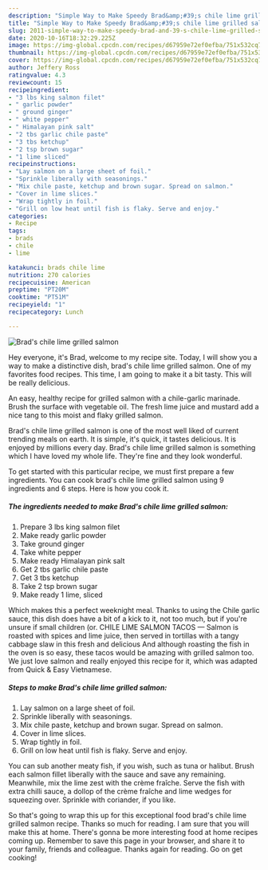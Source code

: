 ```yaml
---
description: "Simple Way to Make Speedy Brad&amp;#39;s chile lime grilled salmon"
title: "Simple Way to Make Speedy Brad&amp;#39;s chile lime grilled salmon"
slug: 2011-simple-way-to-make-speedy-brad-and-39-s-chile-lime-grilled-salmon
date: 2020-10-16T18:32:29.225Z
image: https://img-global.cpcdn.com/recipes/d67959e72ef0efba/751x532cq70/brads-chile-lime-grilled-salmon-recipe-main-photo.jpg
thumbnail: https://img-global.cpcdn.com/recipes/d67959e72ef0efba/751x532cq70/brads-chile-lime-grilled-salmon-recipe-main-photo.jpg
cover: https://img-global.cpcdn.com/recipes/d67959e72ef0efba/751x532cq70/brads-chile-lime-grilled-salmon-recipe-main-photo.jpg
author: Jeffery Ross
ratingvalue: 4.3
reviewcount: 15
recipeingredient:
- "3 lbs king salmon filet"
- " garlic powder"
- " ground ginger"
- " white pepper"
- " Himalayan pink salt"
- "2 tbs garlic chile paste"
- "3 tbs ketchup"
- "2 tsp brown sugar"
- "1 lime sliced"
recipeinstructions:
- "Lay salmon on a large sheet of foil."
- "Sprinkle liberally with seasonings."
- "Mix chile paste, ketchup and brown sugar. Spread on salmon."
- "Cover in lime slices."
- "Wrap tightly in foil."
- "Grill on low heat until fish is flaky. Serve and enjoy."
categories:
- Recipe
tags:
- brads
- chile
- lime

katakunci: brads chile lime 
nutrition: 270 calories
recipecuisine: American
preptime: "PT20M"
cooktime: "PT51M"
recipeyield: "1"
recipecategory: Lunch

---
```



![Brad&#39;s chile lime grilled salmon](https://img-global.cpcdn.com/recipes/d67959e72ef0efba/751x532cq70/brads-chile-lime-grilled-salmon-recipe-main-photo.jpg)

Hey everyone, it's Brad, welcome to my recipe site. Today, I will show you a way to make a distinctive dish, brad&#39;s chile lime grilled salmon. One of my favorites food recipes. This time, I am going to make it a bit tasty. This will be really delicious.

An easy, healthy recipe for grilled salmon with a chile-garlic marinade. Brush the surface with vegetable oil. The fresh lime juice and mustard add a nice tang to this moist and flaky grilled salmon.

Brad&#39;s chile lime grilled salmon is one of the most well liked of current trending meals on earth. It is simple, it's quick, it tastes delicious. It is enjoyed by millions every day. Brad&#39;s chile lime grilled salmon is something which I have loved my whole life. They're fine and they look wonderful.


To get started with this particular recipe, we must first prepare a few ingredients. You can cook brad&#39;s chile lime grilled salmon using 9 ingredients and 6 steps. Here is how you cook it.

<!--inarticleads1-->

##### The ingredients needed to make Brad&#39;s chile lime grilled salmon:

1. Prepare 3 lbs king salmon filet
1. Make ready  garlic powder
1. Take  ground ginger
1. Take  white pepper
1. Make ready  Himalayan pink salt
1. Get 2 tbs garlic chile paste
1. Get 3 tbs ketchup
1. Take 2 tsp brown sugar
1. Make ready 1 lime, sliced


Which makes this a perfect weeknight meal. Thanks to using the Chile garlic sauce, this dish does have a bit of a kick to it, not too much, but if you&#39;re unsure if small children (or. CHILE LIME SALMON TACOS — Salmon is roasted with spices and lime juice, then served in tortillas with a tangy cabbage slaw in this fresh and delicious And although roasting the fish in the oven is so easy, these tacos would be amazing with grilled salmon too. We just love salmon and really enjoyed this recipe for it, which was adapted from Quick &amp; Easy Vietnamese. 

<!--inarticleads2-->

##### Steps to make Brad&#39;s chile lime grilled salmon:

1. Lay salmon on a large sheet of foil.
1. Sprinkle liberally with seasonings.
1. Mix chile paste, ketchup and brown sugar. Spread on salmon.
1. Cover in lime slices.
1. Wrap tightly in foil.
1. Grill on low heat until fish is flaky. Serve and enjoy.


You can sub another meaty fish, if you wish, such as tuna or halibut. Brush each salmon fillet liberally with the sauce and save any remaining. Meanwhile, mix the lime zest with the crème fraîche. Serve the fish with extra chilli sauce, a dollop of the crème fraîche and lime wedges for squeezing over. Sprinkle with coriander, if you like. 

So that's going to wrap this up for this exceptional food brad&#39;s chile lime grilled salmon recipe. Thanks so much for reading. I am sure that you will make this at home. There's gonna be more interesting food at home recipes coming up. Remember to save this page in your browser, and share it to your family, friends and colleague. Thanks again for reading. Go on get cooking!
